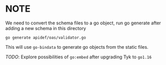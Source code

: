 # NOTE

We need to convert the schema files to a go object, 
run go generate after adding a new schema in this directory

``go generate apidef/oas/validator.go``

This will use `go-bindata` to generate go objects from the static files.

*TODO*: Explore possibilities of `go:embed` after upgrading Tyk to `go1.16`
